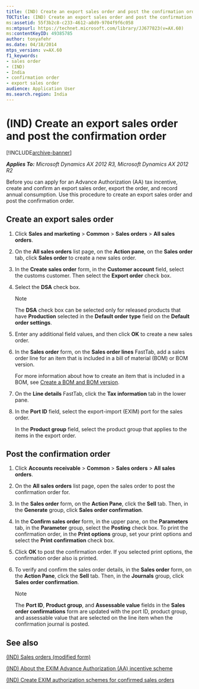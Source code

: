 ```yaml
---
title: (IND) Create an export sales order and post the confirmation order
TOCTitle: (IND) Create an export sales order and post the confirmation order
ms:assetid: 55f3b2c8-c233-4612-a8d9-9704f9f6c058
ms:mtpsurl: https://technet.microsoft.com/library/JJ677823(v=AX.60)
ms:contentKeyID: 49385785
author: tonyafehr
ms.date: 04/18/2014
mtps_version: v=AX.60
f1_keywords:
- sales order
- (IND)
- India
- confirmation order
- export sales order
audience: Application User
ms.search.region: India
---
```


# (IND) Create an export sales order and post the confirmation order 


[!INCLUDE[archive-banner](includes/archive-banner.md)]


_**Applies To:** Microsoft Dynamics AX 2012 R3, Microsoft Dynamics AX 2012 R2_

Before you can apply for an Advance Authorization (AA) tax incentive, create and confirm an export sales order, export the order, and record annual consumption. Use this procedure to create an export sales order and post the confirmation order.

## Create an export sales order

1.  Click **Sales and marketing** \> **Common** \> **Sales orders** \> **All sales orders**.

2.  On the **All sales orders** list page, on the **Action pane**, on the **Sales order** tab, click **Sales order** to create a new sales order.

3.  In the **Create sales order** form, in the **Customer account** field, select the customs customer. Then select the **Export order** check box.

4.  Select the **DSA** check box.
    

    > [!NOTE]
    > <P>The <STRONG>DSA</STRONG> check box can be selected only for released products that have <STRONG>Production</STRONG> selected in the <STRONG>Default order type</STRONG> field on the <STRONG>Default order settings</STRONG>.</P>



5.  Enter any additional field values, and then click **OK** to create a new sales order.

6.  In the **Sales order** form, on the **Sales order lines** FastTab, add a sales order line for an item that is included in a bill of material (BOM) or BOM version.
    
    For more information about how to create an item that is included in a BOM, see [Create a BOM and BOM version](create-a-bom-and-bom-version.md).

7.  On the **Line details** FastTab, click the **Tax information** tab in the lower pane.

8.  In the **Port ID** field, select the export-import (EXIM) port for the sales order.
    
    In the **Product group** field, select the product group that applies to the items in the export order.

## Post the confirmation order

1.  Click **Accounts receivable** \> **Common** \> **Sales orders** \> **All sales orders**.

2.  On the **All sales orders** list page, open the sales order to post the confirmation order for.

3.  In the **Sales order** form, on the **Action Pane**, click the **Sell** tab. Then, in the **Generate** group, click **Sales order confirmation**.

4.  In the **Confirm sales order** form, in the upper pane, on the **Parameters** tab, in the **Parameter** group, select the **Posting** check box. To print the confirmation order, in the **Print options** group, set your print options and select the **Print confirmation** check box.

5.  Click **OK** to post the confirmation order. If you selected print options, the confirmation order also is printed.

6.  To verify and confirm the sales order details, in the **Sales order** form, on the **Action Pane**, click the **Sell** tab. Then, in the **Journals** group, click **Sales order confirmation**.
    

    > [!NOTE]
    > <P>The <STRONG>Port ID</STRONG>, <STRONG>Product group</STRONG>, and <STRONG>Assessable value</STRONG> fields in the <STRONG>Sales order confirmations</STRONG> form are updated with the port ID, product group, and assessable value that are selected on the line item when the confirmation journal is posted.</P>



## See also

[(IND) Sales orders (modified form)](https://technet.microsoft.com/library/jj677998\(v=ax.60\))

[(IND) About the EXIM Advance Authorization (AA) incentive scheme](ind-about-the-exim-advance-authorization-aa-incentive-scheme.md)

[(IND) Create EXIM authorization schemes for confirmed sales orders](ind-create-exim-authorization-schemes-for-confirmed-sales-orders.md)

  


